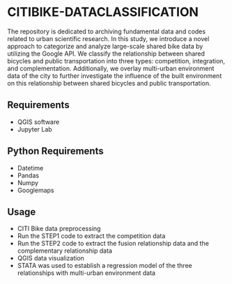 # CITIBIKE-DATACLASSIFICATION
The repository is dedicated to archiving 
fundamental data and codes related to urban scientific research. 
In this study, we introduce a novel approach to categorize and analyze 
large-scale shared bike data by utilizing the Google API. We classify the 
relationship between shared bicycles and public transportation into three 
types: competition, integration, and complementation. Additionally, 
we overlay multi-urban environment data of the city to further investigate 
the influence of the built environment on this relationship between shared 
bicycles and public transportation.

## Requirements
+ QGIS software
+ Jupyter Lab

## Python Requirements
+ Datetime
+ Pandas
+ Numpy
+ Googlemaps

## Usage
+ CITI Bike data preprocessing
+ Run the STEP1 code to extract the competition data
+ Run the STEP2 code to extract the fusion relationship data and the complementary relationship data
+ QGIS data visualization
+ STATA was used to establish a regression model of the three relationships with multi-urban environment data
